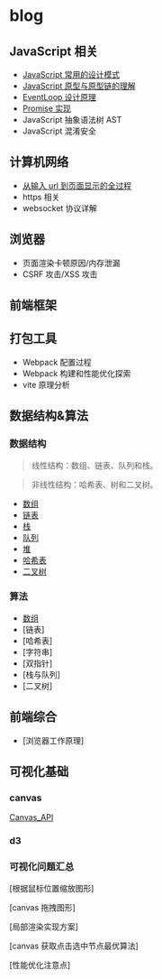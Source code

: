 # blog

## JavaScript 相关

- [JavaScript 常用的设计模式](https://github.com/Capactity/blog/blob/master/javascript/JavaScript常用的设计模式.md)
- [JavaScript 原型与原型链的理解](https://github.com/Capactity/blog/blob/master/javascript/JavaScript原型与原型链的理解.md)
- [EventLoop 设计原理](https://github.com/Capactity/blog/blob/master/javascript/EventLoop设计原理.md)
- [Promise 实现](https://github.com/Capactity/Blog/blob/main/javascript/Pormise.md)
- JavaScript 抽象语法树 AST
- JavaScript 混淆安全

## 计算机网络

- [从输入 url 到页面显示的全过程](https://github.com/Capactity/Blog/blob/main/network/从输入url到页面显示的全过程.md)
- https 相关
- websocket 协议详解

## 浏览器

- 页面渲染卡顿原因/内存泄漏
- CSRF 攻击/XSS 攻击

## 前端框架

## 打包工具

- Webpack 配置过程
- Webpack 构建和性能优化探索
- vite 原理分析

## 数据结构&算法

### 数据结构

> 线性结构：数组、链表、队列和栈。

> 非线性结构：哈希表、树和二叉树。

- [数组](https://github.com/Capactity/blog/blob/master/data-structure/数组.md)
- [链表](https://github.com/Capactity/blog/blob/master/data-structure/链表.md)
- [栈](https://github.com/Capactity/blog/blob/master/data-structure/栈.md)
- [队列](https://github.com/Capactity/blog/blob/master/data-structure/队列.md)
- [堆](https://github.com/Capactity/blog/blob/master/data-structure/堆.md)
- [哈希表](https://github.com/Capactity/blog/blob/master/data-structure/哈希表.md)
- [二叉树](https://github.com/Capactity/blog/blob/master/data-structure/二叉树.md)

### 算法

- [数组](https://github.com/Capactity/blog/blob/master/algorithm/array/array.md)
- [链表]
- [哈希表]
- [字符串]
- [双指针]
- [栈与队列]
- [二叉树]

## 前端综合

- [浏览器工作原理]

## 可视化基础

### canvas

[Canvas_API](https://github.com/Capactity/blog/blob/master/Canvas_API.md)

### d3

### 可视化问题汇总

[根据鼠标位置缩放图形]

[canvas 拖拽图形]

[局部渲染实现方案]

[canvas 获取点击选中节点最优算法]

[性能优化注意点]
